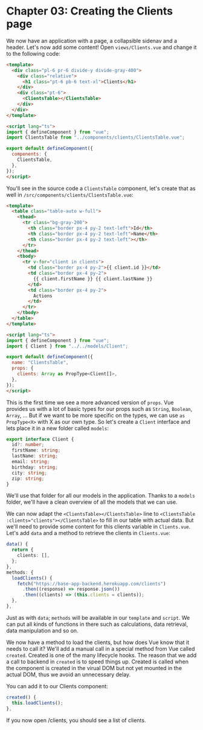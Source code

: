 # Chapter 03: Creating the Clients page

We now have an application with a page, a collapsible sidenav and a header.
Let's now add some content!
Open `views/Clients.vue` and change it to the following code:

```html
<template>
  <div class="pl-6 pr-6 divide-y divide-gray-400">
    <div class="relative">
      <h1 class="pt-6 pb-6 text-xl">Clients</h1>
    </div>
    <div class="pt-6">
      <ClientsTable></ClientsTable>
    </div>
  </div>
</template>

<script lang="ts">
import { defineComponent } from "vue";
import ClientsTable from "../components/clients/ClientsTable.vue";

export default defineComponent({
  components: {
    ClientsTable,
  },
});
</script>
```

You'll see in the source code a `ClientsTable` component, let's create that as well in `/src/components/clients/ClientsTable.vue`:

```html
<template>
  <table class="table-auto w-full">
    <thead>
      <tr class="bg-gray-200">
        <th class="border px-4 py-2 text-left">Id</th>
        <th class="border px-4 py-2 text-left">Name</th>
        <th class="border px-4 py-2 text-left"></th>
      </tr>
    </thead>
    <tbody>
      <tr v-for="client in clients">
        <td class="border px-4 py-2">{{ client.id }}</td>
        <td class="border px-4 py-2">
          {{ client.firstName }} {{ client.lastName }}
        </td>
        <td class="border px-4 py-2">
          Actions
        </td>
      </tr>
    </tbody>
  </table>
</template>

<script lang="ts">
import { defineComponent } from "vue";
import { Client } from "../../models/Client";

export default defineComponent({
  name: "ClientsTable",
  props: {
    clients: Array as PropType<Client[]>,
  },
});
</script>
```

This is the first time we see a more advanced version of `props`.
Vue provides us with a lot of basic types for our props such as `String`, `Boolean`, `Array`, ...
But if we want to be more specific on the types, we can use `as PropType<X>` with X as our own type.
So let's create a `Client` interface and lets place it in a new folder called `models`:

```ts
export interface Client {
  id?: number;
  firstName: string;
  lastName: string;
  email: string;
  birthday: string;
  city: string;
  zip: string;
}
```

We'll use that folder for all our models in the application.
Thanks to a `models` folder, we'll have a clean overview of all the models that we can use.

We can now adapt the `<ClientsTable></ClientsTable>` line to `<ClientsTable :clients="clients"></ClientsTable>` to fill in our table with actual data.
But we'll need to provide some content for this clients variable in `Clients.vue`.
Let's add `data` and a method to retrieve the clients in `Clients.vue`:

```ts
data() {
  return {
    clients: [],
  };
},
methods: {
  loadClients() {
    fetch("https://base-app-backend.herokuapp.com/clients")
      .then((response) => response.json())
      .then((clients) => (this.clients = clients));
  },
},
```

Just as with `data`; `methods` will be available in our `template` and `script`.
We can put all kinds of functions in there such as calculations, data retrieval, data manipulation and so on.

We now have a method to load the clients, but how does Vue know that it needs to call it?
We'll add a manual call in a special method from Vue called `created`.
Created is one of the many lifecycle hooks.
The reason that we add a call to backend in `created` is to speed things up.
Created is called when the component is created in the virual DOM but not yet mounted in the actual DOM, thus we avoid an unnecessary delay.

You can add it to our Clients component:

```ts
created() {
  this.loadClients();
},
```

If you now open /clients, you should see a list of clients.
